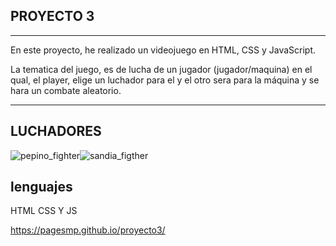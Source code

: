 ## PROYECTO 3 
---

En este proyecto, he realizado un videojuego en HTML, CSS y JavaScript.

La tematica del juego, es de lucha de un jugador (jugador/maquina) en el qual, el player,
elige un luchador para el y el otro sera para la máquina y se hara un combate aleatorio.

---

## LUCHADORES


![pepino_fighter](https://user-images.githubusercontent.com/105350447/172063613-44a7080a-9c43-49be-b705-eb1fb379d2f8.jpg)![sandia_figther](https://user-images.githubusercontent.com/105350447/172063617-f88d6eb4-f95c-4498-a1e3-0a644650a0f7.png)



## lenguajes 


HTML CSS Y JS

  https://pagesmp.github.io/proyecto3/
